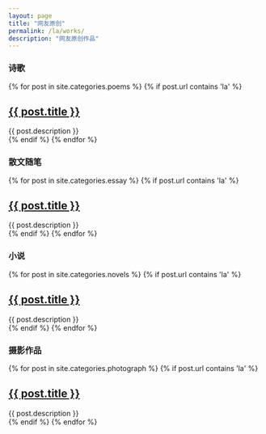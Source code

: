 ```yaml
---
layout: page
title: "网友原创"
permalink: /la/works/
description: "网友原创作品"
---
```



<h3 class="section-heading text-center">诗歌</a></h3>
<div class="tiles">
{% for post in site.categories.poems %} 
    {% if post.url contains 'la' %}
                <h2><a href="{{ post.url }}">{{ post.title }}</a></h2>
                <div class="title-desc">{{ post.description }}</div>
    {% endif %}
{% endfor %}
</div><!-- /.tiles -->

<h3 class="section-heading text-center">散文随笔</a></h3>
<div class="tiles">
{% for post in site.categories.essay %} 
    {% if post.url contains 'la' %}
                <h2><a href="{{ post.url }}">{{ post.title }}</a></h2>
                <div class="title-desc">{{ post.description }}</div>
    {% endif %}
{% endfor %}
</div><!-- /.tiles -->


<h3 class="section-heading text-center">小说</a></h3>
<div class="tiles">
{% for post in site.categories.novels %} 
    {% if post.url contains 'la' %}
                <h2><a href="{{ post.url }}">{{ post.title }}</a></h2>
                <div class="title-desc">{{ post.description }}</div>
    {% endif %}
{% endfor %}
</div><!-- /.tiles -->

<h3 class="section-heading text-center">摄影作品</h3>
<div class="tiles">
{% for post in site.categories.photograph %} 
    {% if post.url contains 'la' %}
                <h2><a href="{{ post.url }}">{{ post.title }}</a></h2>
                <div class="title-desc">{{ post.description }}</div>
    {% endif %}
{% endfor %}
</div><!-- /.tiles -->

